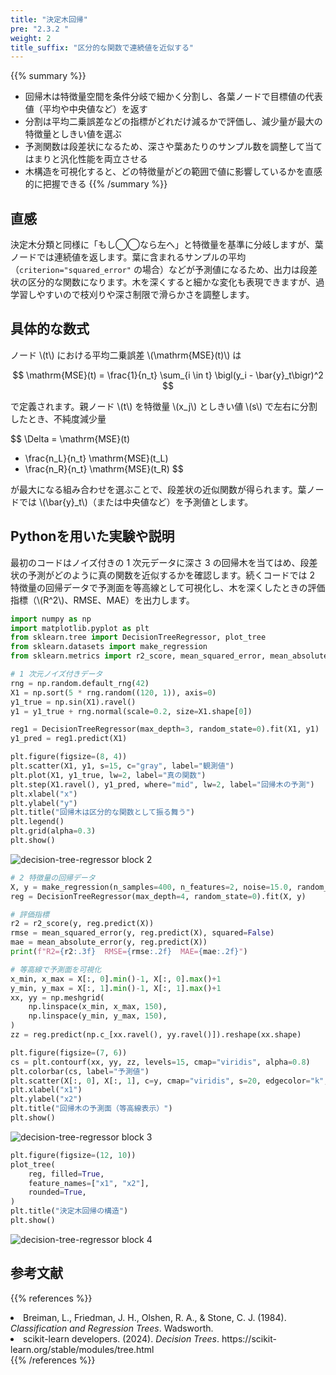 ```yaml
---
title: "決定木回帰"
pre: "2.3.2 "
weight: 2
title_suffix: "区分的な関数で連続値を近似する"
---
```


{{% summary %}}
- 回帰木は特徴量空間を条件分岐で細かく分割し、各葉ノードで目標値の代表値（平均や中央値など）を返す
- 分割は平均二乗誤差などの指標がどれだけ減るかで評価し、減少量が最大の特徴量としきい値を選ぶ
- 予測関数は段差状になるため、深さや葉あたりのサンプル数を調整して当てはまりと汎化性能を両立させる
- 木構造を可視化すると、どの特徴量がどの範囲で値に影響しているかを直感的に把握できる
{{% /summary %}}

## 直感
決定木分類と同様に「もし◯◯なら左へ」と特徴量を基準に分岐しますが、葉ノードでは連続値を返します。葉に含まれるサンプルの平均（`criterion="squared_error"` の場合）などが予測値になるため、出力は段差状の区分的な関数になります。木を深くすると細かな変化も表現できますが、過学習しやすいので枝刈りや深さ制限で滑らかさを調整します。

## 具体的な数式
ノード \\(t\\) における平均二乗誤差 \\(\mathrm{MSE}(t)\\) は

$$
\mathrm{MSE}(t) = \frac{1}{n_t} \sum_{i \in t} \bigl(y_i - \bar{y}_t\bigr)^2
$$

で定義されます。親ノード \\(t\\) を特徴量 \\(x_j\\) としきい値 \\(s\\) で左右に分割したとき、不純度減少量

$$
\Delta = \mathrm{MSE}(t)
- \frac{n_L}{n_t} \mathrm{MSE}(t_L)
- \frac{n_R}{n_t} \mathrm{MSE}(t_R)
$$

が最大になる組み合わせを選ぶことで、段差状の近似関数が得られます。葉ノードでは \\(\bar{y}_t\\)（または中央値など）を予測値とします。

## Pythonを用いた実験や説明
最初のコードはノイズ付きの 1 次元データに深さ 3 の回帰木を当てはめ、段差状の予測がどのように真の関数を近似するかを確認します。続くコードでは 2 特徴量の回帰データで予測面を等高線として可視化し、木を深くしたときの評価指標（\\(R^2\\)、RMSE、MAE）を出力します。
```python
import numpy as np
import matplotlib.pyplot as plt
from sklearn.tree import DecisionTreeRegressor, plot_tree
from sklearn.datasets import make_regression
from sklearn.metrics import r2_score, mean_squared_error, mean_absolute_error

# 1 次元ノイズ付きデータ
rng = np.random.default_rng(42)
X1 = np.sort(5 * rng.random((120, 1)), axis=0)
y1_true = np.sin(X1).ravel()
y1 = y1_true + rng.normal(scale=0.2, size=X1.shape[0])

reg1 = DecisionTreeRegressor(max_depth=3, random_state=0).fit(X1, y1)
y1_pred = reg1.predict(X1)

plt.figure(figsize=(8, 4))
plt.scatter(X1, y1, s=15, c="gray", label="観測値")
plt.plot(X1, y1_true, lw=2, label="真の関数")
plt.step(X1.ravel(), y1_pred, where="mid", lw=2, label="回帰木の予測")
plt.xlabel("x")
plt.ylabel("y")
plt.title("回帰木は区分的な関数として振る舞う")
plt.legend()
plt.grid(alpha=0.3)
plt.show()
```

![decision-tree-regressor block 2](/images/basic/tree/decision-tree-regressor_block02.svg)

```python
# 2 特徴量の回帰データ
X, y = make_regression(n_samples=400, n_features=2, noise=15.0, random_state=777)
reg = DecisionTreeRegressor(max_depth=4, random_state=0).fit(X, y)

# 評価指標
r2 = r2_score(y, reg.predict(X))
rmse = mean_squared_error(y, reg.predict(X), squared=False)
mae = mean_absolute_error(y, reg.predict(X))
print(f"R2={r2:.3f}  RMSE={rmse:.2f}  MAE={mae:.2f}")

# 等高線で予測面を可視化
x_min, x_max = X[:, 0].min()-1, X[:, 0].max()+1
y_min, y_max = X[:, 1].min()-1, X[:, 1].max()+1
xx, yy = np.meshgrid(
    np.linspace(x_min, x_max, 150),
    np.linspace(y_min, y_max, 150),
)
zz = reg.predict(np.c_[xx.ravel(), yy.ravel()]).reshape(xx.shape)

plt.figure(figsize=(7, 6))
cs = plt.contourf(xx, yy, zz, levels=15, cmap="viridis", alpha=0.8)
plt.colorbar(cs, label="予測値")
plt.scatter(X[:, 0], X[:, 1], c=y, cmap="viridis", s=20, edgecolor="k", alpha=0.7)
plt.xlabel("x1")
plt.ylabel("x2")
plt.title("回帰木の予測面（等高線表示）")
plt.show()
```

![decision-tree-regressor block 3](/images/basic/tree/decision-tree-regressor_block03.svg)

```python
plt.figure(figsize=(12, 10))
plot_tree(
    reg, filled=True,
    feature_names=["x1", "x2"],
    rounded=True,
)
plt.title("決定木回帰の構造")
plt.show()
```

![decision-tree-regressor block 4](/images/basic/tree/decision-tree-regressor_block04.svg)

## 参考文献
{{% references %}}
<li>Breiman, L., Friedman, J. H., Olshen, R. A., &amp; Stone, C. J. (1984). <i>Classification and Regression Trees</i>. Wadsworth.</li>
<li>scikit-learn developers. (2024). <i>Decision Trees</i>. https://scikit-learn.org/stable/modules/tree.html</li>
{{% /references %}}
